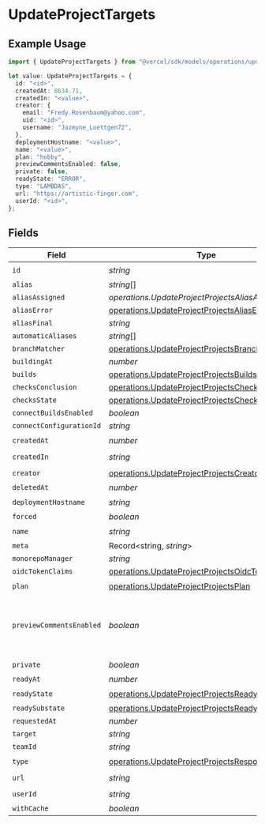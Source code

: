# UpdateProjectTargets

## Example Usage

```typescript
import { UpdateProjectTargets } from "@vercel/sdk/models/operations/updateproject.js";

let value: UpdateProjectTargets = {
  id: "<id>",
  createdAt: 8634.71,
  createdIn: "<value>",
  creator: {
    email: "Fredy.Rosenbaum@yahoo.com",
    uid: "<id>",
    username: "Jazmyne_Luettgen72",
  },
  deploymentHostname: "<value>",
  name: "<value>",
  plan: "hobby",
  previewCommentsEnabled: false,
  private: false,
  readyState: "ERROR",
  type: "LAMBDAS",
  url: "https://artistic-finger.com",
  userId: "<id>",
};
```

## Fields

| Field                                                                                                                | Type                                                                                                                 | Required                                                                                                             | Description                                                                                                          | Example                                                                                                              |
| -------------------------------------------------------------------------------------------------------------------- | -------------------------------------------------------------------------------------------------------------------- | -------------------------------------------------------------------------------------------------------------------- | -------------------------------------------------------------------------------------------------------------------- | -------------------------------------------------------------------------------------------------------------------- |
| `id`                                                                                                                 | *string*                                                                                                             | :heavy_check_mark:                                                                                                   | N/A                                                                                                                  |                                                                                                                      |
| `alias`                                                                                                              | *string*[]                                                                                                           | :heavy_minus_sign:                                                                                                   | N/A                                                                                                                  |                                                                                                                      |
| `aliasAssigned`                                                                                                      | *operations.UpdateProjectProjectsAliasAssigned*                                                                      | :heavy_minus_sign:                                                                                                   | N/A                                                                                                                  |                                                                                                                      |
| `aliasError`                                                                                                         | [operations.UpdateProjectProjectsAliasError](../../models/operations/updateprojectprojectsaliaserror.md)             | :heavy_minus_sign:                                                                                                   | N/A                                                                                                                  |                                                                                                                      |
| `aliasFinal`                                                                                                         | *string*                                                                                                             | :heavy_minus_sign:                                                                                                   | N/A                                                                                                                  |                                                                                                                      |
| `automaticAliases`                                                                                                   | *string*[]                                                                                                           | :heavy_minus_sign:                                                                                                   | N/A                                                                                                                  |                                                                                                                      |
| `branchMatcher`                                                                                                      | [operations.UpdateProjectProjectsBranchMatcher](../../models/operations/updateprojectprojectsbranchmatcher.md)       | :heavy_minus_sign:                                                                                                   | N/A                                                                                                                  |                                                                                                                      |
| `buildingAt`                                                                                                         | *number*                                                                                                             | :heavy_minus_sign:                                                                                                   | N/A                                                                                                                  |                                                                                                                      |
| `builds`                                                                                                             | [operations.UpdateProjectProjectsBuilds](../../models/operations/updateprojectprojectsbuilds.md)[]                   | :heavy_minus_sign:                                                                                                   | N/A                                                                                                                  |                                                                                                                      |
| `checksConclusion`                                                                                                   | [operations.UpdateProjectProjectsChecksConclusion](../../models/operations/updateprojectprojectschecksconclusion.md) | :heavy_minus_sign:                                                                                                   | N/A                                                                                                                  |                                                                                                                      |
| `checksState`                                                                                                        | [operations.UpdateProjectProjectsChecksState](../../models/operations/updateprojectprojectschecksstate.md)           | :heavy_minus_sign:                                                                                                   | N/A                                                                                                                  |                                                                                                                      |
| `connectBuildsEnabled`                                                                                               | *boolean*                                                                                                            | :heavy_minus_sign:                                                                                                   | N/A                                                                                                                  |                                                                                                                      |
| `connectConfigurationId`                                                                                             | *string*                                                                                                             | :heavy_minus_sign:                                                                                                   | N/A                                                                                                                  |                                                                                                                      |
| `createdAt`                                                                                                          | *number*                                                                                                             | :heavy_check_mark:                                                                                                   | N/A                                                                                                                  |                                                                                                                      |
| `createdIn`                                                                                                          | *string*                                                                                                             | :heavy_check_mark:                                                                                                   | N/A                                                                                                                  |                                                                                                                      |
| `creator`                                                                                                            | [operations.UpdateProjectProjectsCreator](../../models/operations/updateprojectprojectscreator.md)                   | :heavy_check_mark:                                                                                                   | N/A                                                                                                                  |                                                                                                                      |
| `deletedAt`                                                                                                          | *number*                                                                                                             | :heavy_minus_sign:                                                                                                   | N/A                                                                                                                  |                                                                                                                      |
| `deploymentHostname`                                                                                                 | *string*                                                                                                             | :heavy_check_mark:                                                                                                   | N/A                                                                                                                  |                                                                                                                      |
| `forced`                                                                                                             | *boolean*                                                                                                            | :heavy_minus_sign:                                                                                                   | N/A                                                                                                                  |                                                                                                                      |
| `name`                                                                                                               | *string*                                                                                                             | :heavy_check_mark:                                                                                                   | N/A                                                                                                                  |                                                                                                                      |
| `meta`                                                                                                               | Record<string, *string*>                                                                                             | :heavy_minus_sign:                                                                                                   | N/A                                                                                                                  |                                                                                                                      |
| `monorepoManager`                                                                                                    | *string*                                                                                                             | :heavy_minus_sign:                                                                                                   | N/A                                                                                                                  |                                                                                                                      |
| `oidcTokenClaims`                                                                                                    | [operations.UpdateProjectProjectsOidcTokenClaims](../../models/operations/updateprojectprojectsoidctokenclaims.md)   | :heavy_minus_sign:                                                                                                   | N/A                                                                                                                  |                                                                                                                      |
| `plan`                                                                                                               | [operations.UpdateProjectProjectsPlan](../../models/operations/updateprojectprojectsplan.md)                         | :heavy_check_mark:                                                                                                   | N/A                                                                                                                  |                                                                                                                      |
| `previewCommentsEnabled`                                                                                             | *boolean*                                                                                                            | :heavy_minus_sign:                                                                                                   | Whether or not preview comments are enabled for the deployment                                                       | false                                                                                                                |
| `private`                                                                                                            | *boolean*                                                                                                            | :heavy_check_mark:                                                                                                   | N/A                                                                                                                  |                                                                                                                      |
| `readyAt`                                                                                                            | *number*                                                                                                             | :heavy_minus_sign:                                                                                                   | N/A                                                                                                                  |                                                                                                                      |
| `readyState`                                                                                                         | [operations.UpdateProjectProjectsReadyState](../../models/operations/updateprojectprojectsreadystate.md)             | :heavy_check_mark:                                                                                                   | N/A                                                                                                                  |                                                                                                                      |
| `readySubstate`                                                                                                      | [operations.UpdateProjectProjectsReadySubstate](../../models/operations/updateprojectprojectsreadysubstate.md)       | :heavy_minus_sign:                                                                                                   | N/A                                                                                                                  |                                                                                                                      |
| `requestedAt`                                                                                                        | *number*                                                                                                             | :heavy_minus_sign:                                                                                                   | N/A                                                                                                                  |                                                                                                                      |
| `target`                                                                                                             | *string*                                                                                                             | :heavy_minus_sign:                                                                                                   | N/A                                                                                                                  |                                                                                                                      |
| `teamId`                                                                                                             | *string*                                                                                                             | :heavy_minus_sign:                                                                                                   | N/A                                                                                                                  |                                                                                                                      |
| `type`                                                                                                               | [operations.UpdateProjectProjectsResponseType](../../models/operations/updateprojectprojectsresponsetype.md)         | :heavy_check_mark:                                                                                                   | N/A                                                                                                                  |                                                                                                                      |
| `url`                                                                                                                | *string*                                                                                                             | :heavy_check_mark:                                                                                                   | N/A                                                                                                                  |                                                                                                                      |
| `userId`                                                                                                             | *string*                                                                                                             | :heavy_check_mark:                                                                                                   | N/A                                                                                                                  |                                                                                                                      |
| `withCache`                                                                                                          | *boolean*                                                                                                            | :heavy_minus_sign:                                                                                                   | N/A                                                                                                                  |                                                                                                                      |